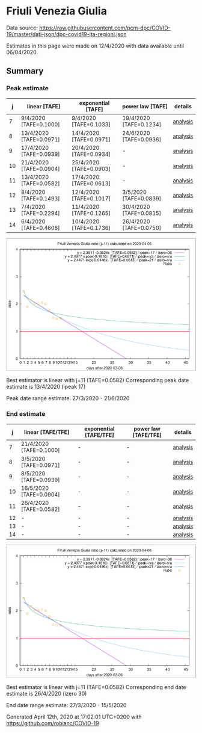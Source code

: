 # Friuli Venezia Giulia


Data source: https://raw.githubusercontent.com/pcm-dpc/COVID-19/master/dati-json/dpc-covid19-ita-regioni.json

Estimates in this page were made on 12/4/2020 with data available until 06/04/2020.


## Summary 

### Peak estimate 
|j|linear [TAFE]|exponential [TAFE]|power law [TAFE]|details|
|---|----|-----------|---------|-------|
|7|9/4/2020 [TAFE=0.1000]|9/4/2020 [TAFE=0.1033]|19/4/2020 [TAFE=0.1234]|[analysis](COVID-19_friuli_venezia_giulia_j7_2020-04-06.md)|
|8|13/4/2020 [TAFE=0.0971]|14/4/2020 [TAFE=0.0971]|24/6/2020 [TAFE=0.0936]|[analysis](COVID-19_friuli_venezia_giulia_j8_2020-04-06.md)|
|9|17/4/2020 [TAFE=0.0939]|20/4/2020 [TAFE=0.0934]|-|[analysis](COVID-19_friuli_venezia_giulia_j9_2020-04-06.md)|
|10|21/4/2020 [TAFE=0.0904]|25/4/2020 [TAFE=0.0903]|-|[analysis](COVID-19_friuli_venezia_giulia_j10_2020-04-06.md)|
|11|13/4/2020 [TAFE=0.0582]|17/4/2020 [TAFE=0.0613]|-|[analysis](COVID-19_friuli_venezia_giulia_j11_2020-04-06.md)|
|12|8/4/2020 [TAFE=0.1493]|12/4/2020 [TAFE=0.1017]|3/5/2020 [TAFE=0.0839]|[analysis](COVID-19_friuli_venezia_giulia_j12_2020-04-06.md)|
|13|7/4/2020 [TAFE=0.2294]|11/4/2020 [TAFE=0.1265]|30/4/2020 [TAFE=0.0815]|[analysis](COVID-19_friuli_venezia_giulia_j13_2020-04-06.md)|
|14|6/4/2020 [TAFE=0.4608]|10/4/2020 [TAFE=0.1736]|26/4/2020 [TAFE=0.0750]|[analysis](COVID-19_friuli_venezia_giulia_j14_2020-04-06.md)|

![best peak estimate](COVID-19_friuli_venezia_giulia_j11_2020-04-06.png)

Best estimator is linear with j=11 (TAFE=0.0582)
Corresponding peak date estimate is 13/4/2020 (ipeak 17)


Peak date range estimate: 27/3/2020 - 21/6/2020

### End estimate 
|j|linear [TAFE/TFE]|exponential [TAFE/TFE]|power law [TAFE/TFE]|details|
|---|----|-----------|---------|-------|
|7|21/4/2020 [TAFE=0.1000]|-|-|[analysis](COVID-19_friuli_venezia_giulia_j7_2020-04-06.md)|
|8|3/5/2020 [TAFE=0.0971]|-|-|[analysis](COVID-19_friuli_venezia_giulia_j8_2020-04-06.md)|
|9|8/5/2020 [TAFE=0.0939]|-|-|[analysis](COVID-19_friuli_venezia_giulia_j9_2020-04-06.md)|
|10|16/5/2020 [TAFE=0.0904]|-|-|[analysis](COVID-19_friuli_venezia_giulia_j10_2020-04-06.md)|
|11|26/4/2020 [TAFE=0.0582]|-|-|[analysis](COVID-19_friuli_venezia_giulia_j11_2020-04-06.md)|
|12|-|-|-|[analysis](COVID-19_friuli_venezia_giulia_j12_2020-04-06.md)|
|13|-|-|-|[analysis](COVID-19_friuli_venezia_giulia_j13_2020-04-06.md)|
|14|-|-|-|[analysis](COVID-19_friuli_venezia_giulia_j14_2020-04-06.md)|

![best zero estimate](COVID-19_friuli_venezia_giulia_j11_2020-04-06.png)

Best estimator is linear with j=11 (TAFE=0.0582)
Corresponding end date estimate is 26/4/2020 (izero 30)


End date range estimate: 27/3/2020 - 15/5/2020

Generated April 12th, 2020 at 17:02:01 UTC+0200 with https://github.com/robianc/COVID-19
